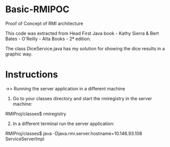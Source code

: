 # Basic-RMIPOC
Proof of Concept of RMI architecture

This code was extracted from Head First Java book - Kathy Sierra & Bert Bates - O'Reilly - Alta Books - 2ª edition.

The class DiceService.java has my solution for showing the dice results in a graphic way.

# Instructions

->> Running the server application in a different machine

1) Go to your classes directory and start the rmiregistry in the server machine:

RMIProj/classes$ rmiregistry

2) In a different terminal run the server application:

RMIProj/classes$ java -Djava.rmi.server.hostname=10.146.93.108 ServiceServerImpl
